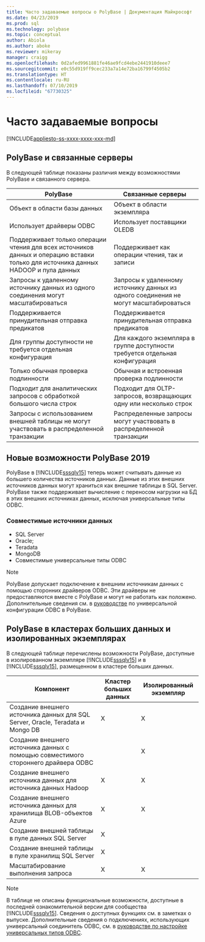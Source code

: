 ```yaml
---
title: Часто задаваемые вопросы о PolyBase | Документация Майкрософт
ms.date: 04/23/2019
ms.prod: sql
ms.technology: polybase
ms.topic: conceptual
author: Abiola
ms.author: aboke
ms.reviewer: mikeray
manager: craigg
ms.openlocfilehash: 0d2afed9961881fe46ae9fcd4ebe2441910deee7
ms.sourcegitcommit: e0c55d919ff9cec233a7a14e72ba16799f4505b2
ms.translationtype: HT
ms.contentlocale: ru-RU
ms.lasthandoff: 07/10/2019
ms.locfileid: "67730325"
---
```

# <a name="frequently-asked-questions"></a>Часто задаваемые вопросы

[!INCLUDE[appliesto-ss-xxxx-xxxx-xxx-md](../../includes/appliesto-ss-xxxx-xxxx-xxx-md.md)]

## <a name="polybase-vs-linked-servers"></a>PolyBase и связанные серверы
В следующей таблице показаны различия между возможностями PolyBase и связанного сервера.

|PolyBase | Связанные серверы|
|--------------------------|--------------------------|  
|Объект в области базы данных|Объект в области экземпляра|
|Использует драйверы ODBC|Использует поставщики OLEDB|
|Поддерживает только операции чтения для всех источников данных и операцию вставки только для источника данных HADOOP и пула данных|Поддерживает как операции чтения, так и записи|
|Запросы к удаленному источнику данных из одного соединения могут масштабироваться |Запросы к удаленному источнику данных из одного соединения не могут масштабироваться|
|Поддерживается принудительная отправка предикатов|Поддерживается принудительная отправка предикатов|
|Для группы доступности не требуется отдельная конфигурация|Для каждого экземпляра в группе доступности требуется отдельная конфигурация|
|Только обычная проверка подлинности|Обычная и встроенная проверка подлинности|
|Подходит для аналитических запросов с обработкой большого числа строк|Подходит для OLTP-запросов, возвращающих одну или несколько строк|
|Запросы с использованием внешней таблицы не могут участвовать в распределенной транзакции|Распределенные запросы могут участвовать в распределенной транзакции|

## <a name="whats-new-in-polybase-2019"></a>Новые возможности PolyBase 2019 

PolyBase в [!INCLUDE[sssqlv15](../../includes/sssqlv15-md.md)] теперь может считывать данные из большего количества источников данных. Данные из этих внешних источников данных могут храниться как внешние таблицы в SQL Server. PolyBase также поддерживает вычисление с переносом нагрузки на БД в этих внешних источниках данных, исключая универсальные типы ODBC.

### <a name="compatible-data-sources"></a>Совместимые источники данных

- SQL Server
- Oracle;
- Teradata
- MongoDB
- Совместимые универсальные типы ODBC
  
> [!NOTE]
> PolyBase допускает подключение к внешним источникам данных с помощью сторонних драйверов ODBC. Эти драйверы не предоставляются вместе с PolyBase и могут не работать как положено. Дополнительные сведения см. в [руководстве](../../relational-databases/polybase/polybase-configure-odbc-generic.md) по универсальной конфигурации ODBC в PolyBase.  

## <a name="polybase-in-big-data-clusters-vs-polybase-in-stand-alone-instances"></a>PolyBase в кластерах больших данных и изолированных экземплярах

В следующей таблице перечислены возможности PolyBase, доступные в изолированном экземпляре [!INCLUDE[sssqlv15](../../includes/sssqlv15-md.md)] и в [!INCLUDE[sssqlv15](../../includes/sssqlv15-md.md)], размещенном в кластере больших данных.

|Компонент |Кластер больших данных|Изолированный экземпляр|
|--------------------------|--------------------------|---------|   
|Создание внешнего источника данных для SQL Server, Oracle, Teradata и Mongo DB |X|X |
|Создание внешнего источника данных с помощью совместимого стороннего драйвера ODBC | | X|
|Создание внешнего источника данных для источника данных Hadoop | X| X|
|Создание внешнего источника данных для хранилища BLOB-объектов Azure | X| X|
|Создание внешней таблицы в пуле данных SQL Server | X| |
|Создание внешней таблицы в пуле хранилищ SQL Server | X| |
|Масштабирование выполнения запроса | X| X|

> [!NOTE]
>В таблице не описаны функциональные возможности, доступные в последней ознакомительной версии для сообщества [!INCLUDE[sssqlv15](../../includes/sssqlv15-md.md)]. Сведения о доступных функциях см. в заметках о выпуске. Дополнительные сведения о подключениях, использующих универсальный соединитель ODBC, см. в [руководстве по настройке универсальных типов ODBC](polybase-configure-odbc-generic.md).